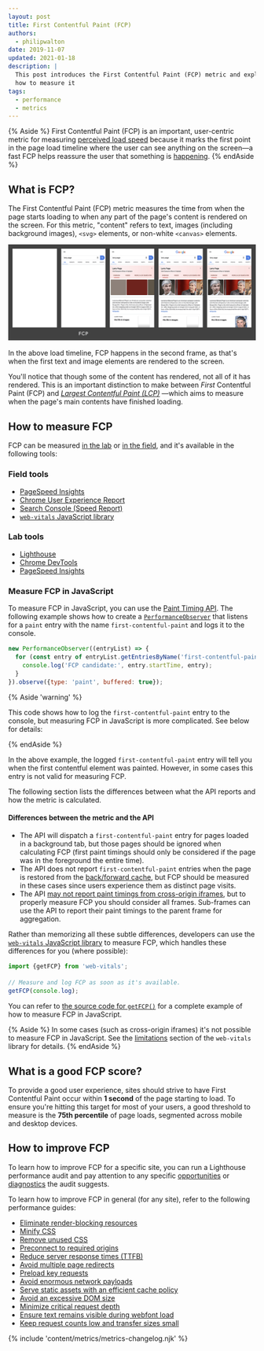 ```yaml
---
layout: post
title: First Contentful Paint (FCP)
authors:
  - philipwalton
date: 2019-11-07
updated: 2021-01-18
description: |
  This post introduces the First Contentful Paint (FCP) metric and explains
  how to measure it
tags:
  - performance
  - metrics
---
```


{% Aside %}
  First Contentful Paint (FCP) is an important, user-centric metric for
  measuring [perceived load
  speed](/user-centric-performance-metrics/#types-of-metrics) because it marks
  the first point in the page load timeline where the user can see anything on
  the screen&mdash;a fast FCP helps reassure the user that something is
  [happening](/user-centric-performance-metrics/#questions).
{% endAside %}

## What is FCP?

The First Contentful Paint (FCP) metric measures the time from when the page
starts loading to when any part of the page's content is rendered on the screen.
For this metric, "content" refers to text, images (including background images),
`<svg>` elements, or non-white `<canvas>` elements.

[![FCP timeline from google.com](fcp-filmstrip.png)](fcp-filmstrip.png)

In the above load timeline, FCP happens in the second
frame, as that's when the first text and image elements are rendered to the
screen.

You'll notice that though some of the content has rendered, not all of it has
rendered. This is an important distinction to make between _First_ Contentful
Paint (FCP) and _[Largest Contentful Paint (LCP)](/lcp/)_
&mdash;which aims to measure when the page's main contents have finished
loading.

## How to measure FCP

FCP can be measured [in the lab](/user-centric-performance-metrics/#in-the-lab)
or [in the field](/user-centric-performance-metrics/#in-the-field), and it's
available in the following tools:

### Field tools

- [PageSpeed Insights](https://developers.google.com/speed/pagespeed/insights/)
- [Chrome User Experience
  Report](https://developers.google.com/web/tools/chrome-user-experience-report)
- [Search Console (Speed
  Report)](https://webmasters.googleblog.com/2019/11/search-console-speed-report.html)
- [`web-vitals` JavaScript library](https://github.com/GoogleChrome/web-vitals)

### Lab tools

- [Lighthouse](https://developers.google.com/web/tools/lighthouse/)
- [Chrome DevTools](https://developers.google.com/web/tools/chrome-devtools/)
- [PageSpeed Insights](https://developers.google.com/speed/pagespeed/insights/)

### Measure FCP in JavaScript

To measure FCP in JavaScript, you can use the [Paint Timing
API](https://w3c.github.io/paint-timing/). The following example shows how to
create a
[`PerformanceObserver`](https://developer.mozilla.org/en-US/docs/Web/API/PerformanceObserver)
that listens for a `paint` entry with the name `first-contentful-paint` and logs
it to the console.

```js
new PerformanceObserver((entryList) => {
  for (const entry of entryList.getEntriesByName('first-contentful-paint')) {
    console.log('FCP candidate:', entry.startTime, entry);
  }
}).observe({type: 'paint', buffered: true});
```

{% Aside 'warning' %}

  This code shows how to log the `first-contentful-paint` entry to the console,
  but measuring FCP in JavaScript is more complicated. See below for details:

{% endAside %}

In the above example, the logged `first-contentful-paint` entry will tell you
when the first contentful element was painted. However, in some cases this entry
is not valid for measuring FCP.

The following section lists the differences between what the API reports and how
the metric is calculated.

#### Differences between the metric and the API

- The API will dispatch a `first-contentful-paint` entry for pages loaded in a
  background tab, but those pages should be ignored when calculating FCP (first
  paint timings should only be considered if the page was in the foreground the
  entire time).
- The API does not report `first-contentful-paint` entries when the page is
  restored from the [back/forward cache](/bfcache/#impact-on-core-web-vitals),
  but FCP should be measured in these cases since users experience them as
  distinct page visits.
- The API [may not report paint timings from cross-origin
  iframes](https://w3c.github.io/paint-timing/#:~:text=cross-origin%20iframes),
  but to properly measure FCP you should consider all frames. Sub-frames can use
  the API to report their paint timings to the parent frame for aggregation.

Rather than memorizing all these subtle differences, developers can use the
[`web-vitals` JavaScript library](https://github.com/GoogleChrome/web-vitals) to
measure FCP, which handles these differences for you (where possible):

```js
import {getFCP} from 'web-vitals';

// Measure and log FCP as soon as it's available.
getFCP(console.log);
```

You can refer to [the source code for
`getFCP()`](https://github.com/GoogleChrome/web-vitals/blob/master/src/getFCP.ts)
for a complete example of how to measure FCP in JavaScript.

{% Aside %}
  In some cases (such as cross-origin iframes) it's not possible to measure FCP
  in JavaScript. See the
  [limitations](https://github.com/GoogleChrome/web-vitals#limitations) section
  of the `web-vitals` library for details.
{% endAside %}

## What is a good FCP score?

To provide a good user experience, sites should strive to have First Contentful
Paint occur within **1 second** of the page starting to load. To ensure you're
hitting this target for most of your users, a good threshold to measure is the
**75th percentile** of page loads, segmented across mobile and desktop devices.

## How to improve FCP

To learn how to improve FCP for a specific site, you can run a Lighthouse
performance audit and pay attention to any specific
[opportunities](/lighthouse-performance/#opportunities) or
[diagnostics](/lighthouse-performance/#diagnostics) the audit suggests.

To learn how to improve FCP in general (for any site), refer to the following
performance guides:

- [Eliminate render-blocking resources](/render-blocking-resources/)
- [Minify CSS](/unminified-css/)
- [Remove unused CSS](/unused-css-rules/)
- [Preconnect to required origins](/uses-rel-preconnect/)
- [Reduce server response times (TTFB)](/time-to-first-byte/)
- [Avoid multiple page redirects](/redirects/)
- [Preload key requests](/uses-rel-preload/)
- [Avoid enormous network payloads](/total-byte-weight/)
- [Serve static assets with an efficient cache policy](/uses-long-cache-ttl/)
- [Avoid an excessive DOM size](/dom-size/)
- [Minimize critical request depth](/critical-request-chains/)
- [Ensure text remains visible during webfont load](/font-display/)
- [Keep request counts low and transfer sizes small](/resource-summary/)

{% include 'content/metrics/metrics-changelog.njk' %}
